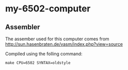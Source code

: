 # my-6502-computer

## Assembler

The assember used for this computer comes from http://sun.hasenbraten.de/vasm/index.php?view=source

Compiled using the folling command:

```
make CPU=6502 SYNTAX=oldstyle
```
